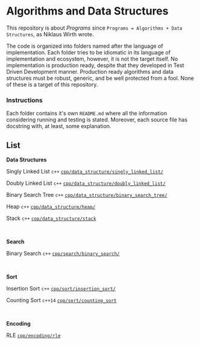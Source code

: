 # Algorithms and Data Structures

This repository is about _Programs_ since `Programs = Algorithms + Data Structures`,
as Niklaus Wirth wrote.

The code is organized into folders named after the language of implementation. Each folder
tries to be idiomatic in its language of implementation and ecosystem, however,
it is not the target itself. No implementation is production ready, despite that they developed in Test Driven Development manner. Production ready algorithms and data structures must be robust, generic, and be well protected from a fool. None of these is a target of this repository.


### Instructions

Each folder contains it's own `README.md` where all the information considering
running and testing is stated. Moreover, each source file has docstring with,
at least, some explanation.


## List

**Data Structures**

Singly Linked List `c++` [`cpp/data_structure/singly_linked_list/`](https://github.com/pvlbzn/algorithms/tree/master/cpp/data_structure/singly_linked_list)

Doubly Linked List `c++` [`cpp/data_structure/doubly_linked_list/`](https://github.com/pvlbzn/algorithms/tree/master/cpp/data_structure/doubly_linked_list)

Binary Search Tree `c++` [`cpp/data_structure/binary_search_tree/`](https://github.com/pvlbzn/algorithms/tree/master/cpp/data_structure/binary_search_tree)

Heap `c++` [`cpp/data_structure/heap/`](https://github.com/pvlbzn/algorithms/tree/master/cpp/data_structure/heap)

Stack `c++` [`cpp/data_structure/stack`](https://github.com/pvlbzn/algorithms/tree/master/cpp/data_structure/stack)

<br>

**Search**

Binary Search `c++` [`cpp/search/binary_search/`](https://github.com/pvlbzn/algorithms/tree/master/cpp/search/binary_search)

<br>

**Sort**

Insertion Sort `c++` [`cpp/sort/insertion_sort/`](https://github.com/pvlbzn/algorithms/tree/master/cpp/sort/insertion_sort)

Counting Sort `c++14` [`cpp/sort/counting_sort`](https://github.com/pvlbzn/algorithms/tree/master/cpp/sort/counting_sort)

<br>

**Encoding**

RLE [`cpp/encoding/rle`](https://github.com/pvlbzn/algorithms/tree/master/cpp/encoding/rle)

